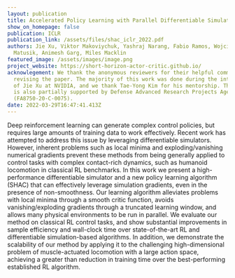```yaml
---
layout: publication
title: Accelerated Policy Learning with Parallel Differentiable Simulation
show_on_homepage: false
publication: ICLR
publication_link: /assets/files/shac_iclr_2022.pdf
authors: Jie Xu, Viktor Makoviychuk, Yashraj Narang, Fabio Ramos, Wojciech
  Matusik, Animesh Garg, Miles Macklin
featured_image: /assets/images/image.png
project_website: https://short-horizon-actor-critic.github.io/
acknowlegement: We thank the anonymous reviewers for their helpful comments in
  revising the paper. The majority of this work was done during the internship
  of Jie Xu at NVIDIA, and we thank Tae-Yong Kim for his mentorship. This work
  is also partially supported by Defense Advanced Research Projects Agency
  (FA8750-20-C-0075).
date: 2022-03-29T16:47:41.413Z
---
```

Deep reinforcement learning can generate complex control policies, but requires large amounts of training data to work effectively. Recent work has attempted to address this issue by leveraging differentiable simulators. However, inherent problems such as local minima and exploding/vanishing numerical gradients prevent these methods from being generally applied to control tasks with complex contact-rich dynamics, such as humanoid locomotion in classical RL benchmarks. In this work we present a high-performance differentiable simulator and a new policy learning algorithm (SHAC) that can effectively leverage simulation gradients, even in the presence of non-smoothness. Our learning algorithm alleviates problems with local minima through a smooth critic function, avoids vanishing/exploding gradients through a truncated learning window, and allows many physical environments to be run in parallel. We evaluate our method on classical RL control tasks, and show substantial improvements in sample efficiency and wall-clock time over state-of-the-art RL and differentiable simulation-based algorithms. In addition, we demonstrate the scalability of our method by applying it to the challenging high-dimensional problem of muscle-actuated locomotion with a large action space, achieving a greater than reduction in training time over the best-performing established RL algorithm.